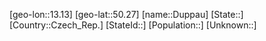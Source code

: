 ﻿---
location: [50.27,13.13]
type: City
tags:
- geo/City


SpocWebEntityId: 29918
isDeleted: false
confidential: public

---
[geo-lon::13.13]
[geo-lat::50.27]
[name::Duppau]
[State::]
[Country::Czech_Rep.]
[StateId::]
[Population::]
[Unknown::]

